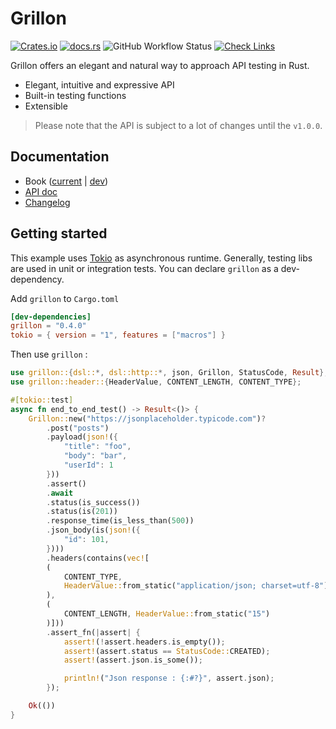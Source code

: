 # Grillon

[![Crates.io](https://img.shields.io/crates/v/grillon)](https://crates.io/crates/grillon)
[![docs.rs](https://img.shields.io/docsrs/grillon)](https://docs.rs/grillon/latest/grillon)
![GitHub Workflow Status](https://img.shields.io/github/actions/workflow/status/owlduty/grillon/ci.yml)
[![Check Links](https://github.com/owlduty/grillon/actions/workflows/links.yml/badge.svg)](https://github.com/owlduty/grillon/actions/workflows/links.yml)

Grillon offers an elegant and natural way to approach API testing in Rust.

- Elegant, intuitive and expressive API
- Built-in testing functions
- Extensible

> Please note that the API is subject to a lot of changes until the `v1.0.0`.

## Documentation

- Book ([current](https://owlduty.github.io/grillon/current) | [dev](https://owlduty.github.io/grillon/dev))
- [API doc](https://docs.rs/grillon/latest/grillon)
- [Changelog](https://github.com/owlduty/grillon/blob/main/CHANGELOG.md)

## Getting started

This example uses [Tokio](https://tokio.rs/) as asynchronous runtime. Generally, testing libs are used in unit or integration tests. You can declare `grillon` as a dev-dependency.

Add `grillon` to `Cargo.toml`

```toml
[dev-dependencies]
grillon = "0.4.0"
tokio = { version = "1", features = ["macros"] }
```

Then use `grillon` :

```rust
use grillon::{dsl::*, dsl::http::*, json, Grillon, StatusCode, Result};
use grillon::header::{HeaderValue, CONTENT_LENGTH, CONTENT_TYPE};

#[tokio::test]
async fn end_to_end_test() -> Result<()> {
    Grillon::new("https://jsonplaceholder.typicode.com")?
        .post("posts")
        .payload(json!({
            "title": "foo",
            "body": "bar",
            "userId": 1
        }))
        .assert()
        .await
        .status(is_success())
        .status(is(201))
        .response_time(is_less_than(500))
        .json_body(is(json!({
            "id": 101,
        })))
        .headers(contains(vec![
        (
            CONTENT_TYPE,
            HeaderValue::from_static("application/json; charset=utf-8"),
        ),
        (
            CONTENT_LENGTH, HeaderValue::from_static("15")
        )]))
        .assert_fn(|assert| {
            assert!(!assert.headers.is_empty());
            assert!(assert.status == StatusCode::CREATED);
            assert!(assert.json.is_some());

            println!("Json response : {:#?}", assert.json);
        });

    Ok(())
}
```
